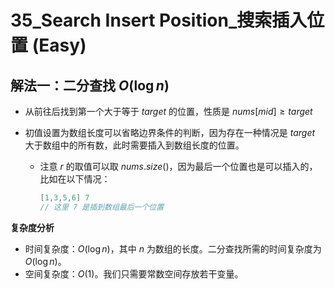 # 35_Search Insert Position_搜索插入位置 (Easy)

## 解法一：二分查找 $O(\log n)$

- 从前往后找到第一个大于等于 $target$ 的位置，性质是 $nums[mid] \ge target$

- 初值设置为数组长度可以省略边界条件的判断，因为存在一种情况是 $target$ 大于数组中的所有数，此时需要插入到数组长度的位置。
  - 注意 $r$ 的取值可以取 $nums.size()$，因为最后一个位置也是可以插入的，比如在以下情况：

    ```cpp
    [1,3,5,6] 7
    // 这里 7 是插到数组最后一个位置
    ```

**复杂度分析**

- 时间复杂度：$O(\log n)$，其中 $n$ 为数组的长度。二分查找所需的时间复杂度为 $O(\log n)$。
- 空间复杂度：$O(1)$。我们只需要常数空间存放若干变量。

